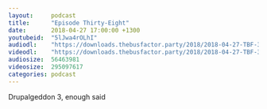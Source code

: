 ```yaml
---
layout:     podcast
title:      "Episode Thirty-Eight"
date:       2018-04-27 17:00:00 +1300
youtubeid:  "5lJwa4rOLhI"
audiodl:    "https://downloads.thebusfactor.party/2018/2018-04-27-TBF-38.mp3"
videodl:    "https://downloads.thebusfactor.party/2018/2018-04-27-TBF-38.mp4"
audiosize:  56463981
videosize:  295097617
categories: podcast
---
```

Drupalgeddon 3, enough said
